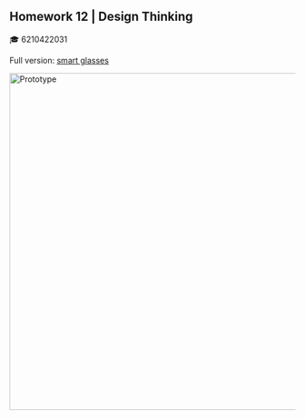 ## Homework 12 | Design Thinking
:mortar_board: 6210422031 

Full version: [smart glasses](https://github.com/sirimada/BADS7105-CRM-analytics-and-intelligence/blob/main/Homework%2012/HW12_Design%20Thinking.pdf)

<img width="593" alt="Prototype" src="https://user-images.githubusercontent.com/77830438/121538269-dc675d00-ca2e-11eb-8634-88d420fdde37.png">

